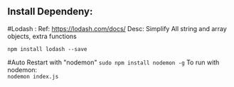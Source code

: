 Install Dependeny:
----------------------------

#Lodash :
    Ref: https://lodash.com/docs/
    Desc: Simplify All string and array objects, extra functions

`npm install lodash --save`

#Auto Restart with "nodemon"
`sudo npm install nodemon -g`
To run with nodemon:    
    `nodemon index.js`
    